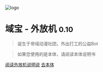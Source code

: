 <!-- _coverpage.md -->

![logo](https://q1.qlogo.cn/g?b=qq&nk=3532599581&s=100)

# 域宝 - 外放机 <small>0.10</small>

>诞生于帝域动漫社团，外出打工的公益Bot

>如果您使用的是本体，请阅读本体说明书

<!-- - 头像PixivID：88793419 -->

<!-- [GitHub](https://github.com/docsifyjs/docsify/) -->

[阅读外放机说明说](baito/manual.md)
[去本体](/)